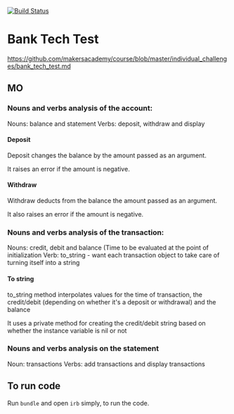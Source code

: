[![Build Status](https://travis-ci.org/hugosykes/bank.svg?branch=master)](https://travis-ci.org/hugosykes/bank)

# Bank Tech Test
https://github.com/makersacademy/course/blob/master/individual_challenges/bank_tech_test.md

## MO

### Nouns and verbs analysis of the account:

Nouns: balance and statement
Verbs: deposit, withdraw and display

#### Deposit

Deposit changes the balance by the amount passed as an argument.

It raises an error if the amount is negative.

#### Withdraw

Withdraw deducts from the balance the amount passed as an argument.

It also raises an error if the amount is negative.

### Nouns and verbs analysis of the transaction:

Nouns: credit, debit and balance (Time to be evaluated at the point of initialization
Verb: to_string - want each transaction object to take care of turning itself into a string

#### To string

to_string method interpolates values for the time of transaction, the credit/debit (depending on whether it's a deposit or withdrawal) and the balance

It uses a private method for creating the credit/debit string based on whether the instance variable is nil or not

### Nouns and verbs analysis on the statement

Noun: transactions
Verbs: add transactions and display transactions


## To run code

Run `bundle` and open `irb` simply, to run the code.
